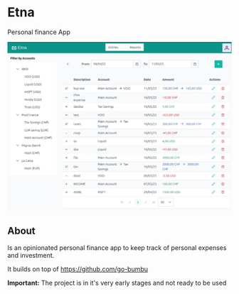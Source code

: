 # Etna
Personal finance App

![screen.jpg](zarf/screen.jpg)

## About 
Is an opinionated personal finance app to keep track of personal expenses and investment.

It builds on top of https://github.com/go-bumbu

**Important:** The project is in it's very early stages and not ready to be used